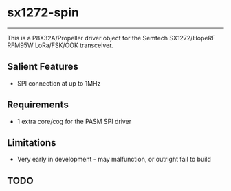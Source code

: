 # sx1272-spin 
-------------

This is a P8X32A/Propeller driver object for the Semtech SX1272/HopeRF RFM95W LoRa/FSK/OOK transceiver.

## Salient Features

* SPI connection at up to 1MHz


## Requirements

* 1 extra core/cog for the PASM SPI driver

## Limitations

* Very early in development - may malfunction, or outright fail to build

## TODO

